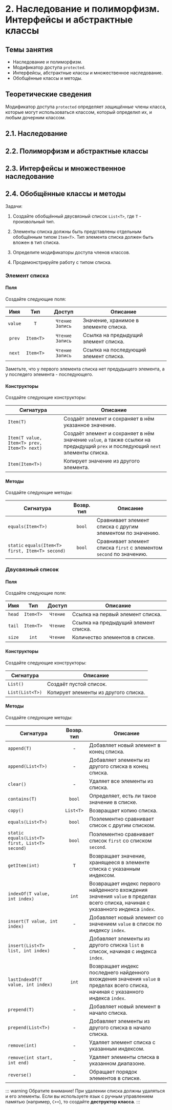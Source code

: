 # 2. Наследование и полиморфизм. Интерфейсы и абстрактные классы

## Темы занятия

- Наследование и полиморфизм.
- Модификатор доступа `protected`.
- Интерфейсы, абстрактные классы и множественное наследование.
- Обобщённые классы и методы.

## Теоретические сведения

Модификатор доступа `protected` определяет _защищённые_ члены класса, 
которые могут использоваться классом, который определил их, и любым дочерним 
классом.

## 2.1. Наследование

## 2.2. Полиморфизм и абстрактные классы

## 2.3. Интерфейсы и множественное наследование

## 2.4. Обобщённые классы и методы

Задачи:

1. Создайте обобщённый двусвязный список `List<T>`, где `T` - произвольный тип.

2. Элементы списка должны быть представлены отдельным обобщённым
типом `Item<T>`. Тип элемента списка должен быть вложен в тип списка.

3. Определите модификаторы доступа членов классов.

4. Продемонстрируйте работу с типом списка.

### Элемент списка

#### Поля

Создайте следующие поля:

Имя | Тип | Доступ | Описание
:--:|:---:|:------:| --------
`value` | `T` | `Чтение` `Запись` | Значение, хранимое в элементе списка.
`prev` | `Item<T>` | `Чтение` `Запись` | Ссылка на предыдущий элемент списка.
`next` | `Item<T>` | `Чтение` `Запись` | Ссылка на последующий элемент списка.

Заметьте, что у первого элемента списка нет предудыщего элемента,
а у последего элемента - последующего.

#### Конструкторы

Создайте следующие конструкторы:

Сигнатура | Описание
--------- | --------
`Item(T)` | Создаёт элемент и сохраняет в нём указанное значение.
`Item(T value, Item<T> prev, Item<T> next)` | Создаёт элемент и сохраняет в нём значение `value`, а также ссылки на предыдущий `prex` и последующий `next` элементы списка.
`Item(Item<T>)` | Копирует значение из другого элемента.

#### Методы

Создайте следующие методы:

Сигнатура | Возвр. тип | Описание
--------- |:----------:| --------
`equals(Item<T>)` | `bool` | Сравнивает элемент списка с другим элементом по значению.
`static` `equals(Item<T> first, Item<T> second)` | `bool` | Сравнивает элемент списка `first` с элементом `second` по значению.

### Двусвязный список

#### Поля

Создайте следующие поля:

Имя | Тип | Доступ | Описание
:--:|:---:|:------:| --------
`head` | `Item<T>` | `Чтение` | Ссылка на первый элемент списка.
`tail` | `Item<T>` | `Чтение` | Ссылка на предыдущий элемент списка.
`size` | `int` | `Чтение` | Количество элементов в списке.

#### Конструкторы

Создайте следующие конструкторы:

Сигнатура | Описание
--------- | --------
`List()` | Создаёт пустой список.
`List(List<T>)` | Копирует элементы из другого списка.

#### Методы

Создайте следующие методы:

Сигнатура | Возвр. тип | Описание
--------- |:----------:| --------
`append(T)`| - | Добавляет новый элемент в конец списка.
`append(List<T>)`| - | Добавляет элементы из другого списка в конец списка.
`clear()` | - | Удаляет все элементы из списка.
`contains(T)` | `bool` | Определяет, есть ли такое значение в списке.
`copy()` | `List<T>` | Возвращает копию списка.
`equals(List<T>)` | `bool` | Поэлементно сравнивает список с другим списком.
`static` `equals(List<T> first, List<T> second)` | `bool` | Поэлементно сравнивает список `first` со списком `second`.
`getItem(int)` | `T` | Возвращает значение, хранящееся в элементе списка с указанным индексом.
`indexOf(T value, int index)` | `int` | Возвращает индекс первого найденного вхождения значения `value` в пределах всего списка, начиная с указанного индекса `index`.
`insert(T value, int index)` | - | Добавляет новый элемент со значением `value` в список по индексу `index`.
`insert(List<T> list, int index)` | - | Добавляет элементы из другого списка `list` в список, начиная с индекса `index`.
`lastIndexOf(T value, int index)` | `int` | Возвращает индекс последнего найденного вхождения значения `value` в пределах всего списка, начиная с указанного индекса `index`.
`prepend(T)` | - | Добавляет новый элемент в начало списка.
`prepend(List<T>)`| - | Добавляет элементы из другого списка в начало списка.
`remove(int)` | - | Удаляет элемент списка с указанным индексом.
`remove(int start, int end)` | - | Удаляет элементы списка в указанном диапазоне.
`reverse()` | - | Обращает порядок элементов в списке.

::: warning Обратите внимание!
При удалении списка должны удаляться и его элементы. Если вы используете
язык с ручным управлением памятью (например, `C++`), то создайте
**деструктор класса**.
:::